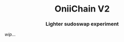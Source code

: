 # <h1 align="center"> OniiChain V2 </h1>

<h3 align="center"> Lighter sudoswap experiment </h3>

*wip...*
